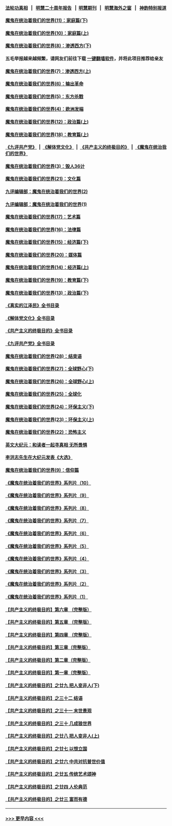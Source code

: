 #### [法轮功真相](https://github.com/gfw-breaker/truth/blob/master/README.md?t=0) &nbsp;&nbsp;|&nbsp;&nbsp; [明慧二十周年报告](https://github.com/gfw-breaker/mh-reports/blob/master/README.md?t=0) &nbsp;&nbsp;|&nbsp;&nbsp;[明慧期刊](https://github.com/gfw-breaker/mh-qikan) &nbsp;&nbsp;|&nbsp;&nbsp; [明慧海外之窗](https://github.com/gfw-breaker/mh-news/blob/master/README.md?t=0) &nbsp;&nbsp;|&nbsp;&nbsp; [神韵特别报道](https://github.com/gfw-breaker/mh-news/blob/master/shenyun.md?t=0)
#### [魔鬼在统治着我们的世界(11)：家庭篇(下)](../pages/nsc422/n10440961.md?t=12171501) 
#### [魔鬼在统治着我们的世界(10)：家庭篇(上)](../pages/nsc422/n10435448.md?t=12171501) 
#### [魔鬼在统治着我们的世界(8)：渗透西方(下)](../pages/nsc422/n10429603.md?t=12171501) 
#### 五毛举报越来越频繁，请网友们前往下载 [一键翻墙软件](https://github.com/gfw-breaker/ssr-accounts)，并将此项目推荐给亲友
#### [魔鬼在统治着我们的世界(7)：渗透西方(上)](../pages/nsc422/n10426013.md?t=12171501) 
#### [魔鬼在统治着我们的世界(6)：输出革命](../pages/nsc422/n10421536.md?t=12171501) 
#### [魔鬼在统治着我们的世界(5)：东方杀戮](../pages/nsc422/n10417707.md?t=12171501) 
#### [魔鬼在统治着我们的世界(4)：欧洲发端](../pages/nsc422/n10414890.md?t=12171501) 
#### [魔鬼在统治着我们的世界(12)：政治篇(上)](../pages/nsc422/n10444576.md?t=12171501) 
#### [魔鬼在统治着我们的世界(18)：教育篇(上)](../pages/nsc422/n10526970.md?t=12171501) 
#### [《九评共产党》](https://github.com/begood0513/9ping.md/blob/master/README.md) &nbsp;|&nbsp; [《解体党文化》](../../../../jtdwh.md/blob/master/README.md)  &nbsp;|&nbsp; [《共产主义的终极目的》](../../../../gczydzjmd.md/blob/master/README.md) &nbsp;|&nbsp; [《魔鬼在统治我们的世界》](../../../../mgztzwmdsj.md/blob/master/README.md) 
#### [魔鬼在统治着我们的世界(3)：毁人36计](../pages/nsc422/n10411583.md?t=12171501) 
#### [魔鬼在统治着我们的世界(21)：文化篇](../pages/nsc422/n10597706.md?t=12171501) 
#### [九评编辑部：魔鬼在统治着我们的世界(2)](../pages/nsc422/n10410036.md?t=12171501) 
#### [九评编辑部：魔鬼在统治着我们的世界(1)](../pages/nsc422/n10406825.md?t=12171501) 
#### [魔鬼在统治着我们的世界(17)：艺术篇](../pages/nsc422/n10499093.md?t=12171501) 
#### [魔鬼在统治着我们的世界(16)：法律篇](../pages/nsc422/n10485969.md?t=12171501) 
#### [魔鬼在统治着我们的世界(15)：经济篇(下)](../pages/nsc422/n10469975.md?t=12171501) 
#### [魔鬼在统治着我们的世界(20)：媒体篇](../pages/nsc422/n10586579.md?t=12171501) 
#### [魔鬼在统治着我们的世界(14)：经济篇(上)](../pages/nsc422/n10457370.md?t=12171501) 
#### [魔鬼在统治着我们的世界(19)：教育篇(下)](../pages/nsc422/n10564808.md?t=12171501) 
#### [魔鬼在统治着我们的世界(13)：政治篇(下)](../pages/nsc422/n10448270.md?t=12171501) 
#### [《真实的江泽民》全书目录](../pages/nsc422/n13721399.md?t=12171501) 
#### [《解体党文化》全书目录](../pages/nsc422/n13721157.md?t=12171501) 
#### [《共产主义的终极目的》全书目录](../pages/nsc422/n13721048.md?t=12171501) 
#### [《九评共产党》全书目录](../pages/nsc422/n13708085.md?t=12171501) 
#### [魔鬼在统治着我们的世界(28)：结束语](../pages/nsc422/n10936246.md?t=12171501) 
#### [魔鬼在统治着我们的世界(27)：全球野心(下)](../pages/nsc422/n10928319.md?t=12171501) 
#### [魔鬼在统治着我们的世界(26)：全球野心(上)](../pages/nsc422/n10900318.md?t=12171501) 
#### [魔鬼在统治着我们的世界(25)：全球化](../pages/nsc422/n10788205.md?t=12171501) 
#### [魔鬼在统治着我们的世界(24)：环保主义(下)](../pages/nsc422/n10695307.md?t=12171501) 
#### [魔鬼在统治着我们的世界(23)：环保主义(上)](../pages/nsc422/n10688613.md?t=12171501) 
#### [魔鬼在统治着我们的世界(22)：恐怖主义](../pages/nsc422/n10614727.md?t=12171501) 
#### [英文大纪元：和读者一起寻真相 无所畏惧](../pages/nsc422/n12542027.md?t=12171501) 
#### [李洪志先生在大纪元发表《大选》](../pages/nsc422/n12534746.md?t=12171501) 
#### [魔鬼在统治着我们的世界(9)：信仰篇](../pages/nsc422/n10432159.md?t=12171501) 
#### [《魔鬼在统治着我们的世界》系列片（10）](../pages/nsc422/n12292670.md?t=12171501) 
#### [《魔鬼在统治着我们的世界》系列片（9）](../pages/nsc422/n12290859.md?t=12171501) 
#### [《魔鬼在统治着我们的世界》系列片（8）](../pages/nsc422/n12287445.md?t=12171501) 
#### [《魔鬼在统治着我们的世界》系列片（7）](../pages/nsc422/n12283425.md?t=12171501) 
#### [《魔鬼在统治着我们的世界》系列片（6）](../pages/nsc422/n12282314.md?t=12171501) 
#### [《魔鬼在统治着我们的世界》系列片（5）](../pages/nsc422/n12281419.md?t=12171501) 
#### [《魔鬼在统治着我们的世界》系列片（4）](../pages/nsc422/n12274024.md?t=12171501) 
#### [《魔鬼在统治着我们的世界》系列片（3）](../pages/nsc422/n12271322.md?t=12171501) 
#### [《魔鬼在统治着我们的世界》系列片（2）](../pages/nsc422/n12269049.md?t=12171501) 
#### [《魔鬼在统治着我们的世界》系列片（1）](../pages/nsc422/n12267575.md?t=12171501) 
#### [【共产主义的终极目的】第六章 （完整版）](../pages/nsc422/n11428913.md?t=12171501) 
#### [【共产主义的终极目的】第五章 （完整版）](../pages/nsc422/n11428912.md?t=12171501) 
#### [【共产主义的终极目的】第四章 （完整版）](../pages/nsc422/n11428907.md?t=12171501) 
#### [【共产主义的终极目的】第三章（完整版）](../pages/nsc422/n11428848.md?t=12171501) 
#### [【共产主义的终极目的】第二章（完整版）](../pages/nsc422/n11428831.md?t=12171501) 
#### [【共产主义的终极目的】第一章（完整版）](../pages/nsc422/n11417651.md?t=12171501) 
#### [【共产主义的终极目的】之廿九 把人变非人(下)](../pages/nsc422/n11344140.md?t=12171501) 
#### [【共产主义的终极目的】之三十二 结语](../pages/nsc422/n11360535.md?t=12171501) 
#### [【共产主义的终极目的】之三十一 末世景观](../pages/nsc422/n11351129.md?t=12171501) 
#### [【共产主义的终极目的】之三十 几成狼世界](../pages/nsc422/n11348280.md?t=12171501) 
#### [【共产主义的终极目的】之廿八 把人变非人(上)](../pages/nsc422/n11340492.md?t=12171501) 
#### [【共产主义的终极目的】之廿七 以恨立国](../pages/nsc422/n11336944.md?t=12171501) 
#### [【共产主义的终极目的】之廿六 中共对抗普世价值](../pages/nsc422/n11324785.md?t=12171501) 
#### [【共产主义的终极目的】之廿五 传统艺术颂神](../pages/nsc422/n11296396.md?t=12171501) 
#### [【共产主义的终极目的】之廿四 人伦典范](../pages/nsc422/n11296397.md?t=12171501) 
#### [【共产主义的终极目的】之廿三 富而有德](../pages/nsc422/n11283598.md?t=12171501) 

----
#### [ >>> 更早内容 <<< ](../indexes/nsc422-earlier.md)
